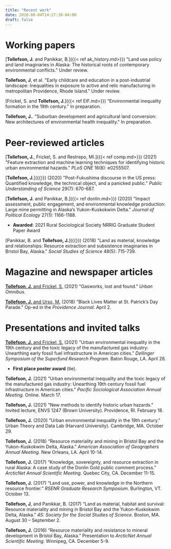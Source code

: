 ```yaml
---
title: "Recent work"
date: 2020-08-04T14:27:38-04:00
draft: false
---
```

# Working papers
[**Tollefson, J.** and Panikkar, B.]({{< ref ak_history.md>}}) "Land use policy and land imaginaries in Alaska: The historical roots of contemporary environmental conflicts." Under review.

**Tollefson, J**, et al. "Early childcare and education in a post-industrial landscape: Inequalities in exposure to active and relic manufacturing in metropolitan Providence, Rhode Island." Under review.

[Frickel, S. and **Tollefson, J.**]({{< ref EIF.md>}}) "Environmental inequality formation in the 19th century." In preparation.

**Tollefson, J.**. "Suburban development and agricultural land conversion: New architectures of environmental health inequality." In preparation.

# Peer-reviewed articles
[**Tollefson, J.**, Frickel, S. and Restrepo, MI.]({{< ref comp.md>}}) (2021) "Feature extraction and machine learning techniques for identifying historic urban environmental hazards." _PLoS ONE_ 16(8): e0255507.

[**Tollefson, J.**]({{<ref fukushima_paper.md>}}) (2020) "Post-Fukushima discourse in the US press: Quantified knowledge, the technical object, and a panicked public." _Public Understanding of Science_ 29(7): 670-687.

[**Tollefson, J.** and Panikkar, B.]({{< ref donlin.md>}}) (2020) "Impact assessment, public engagement, and environmental knowledge production: Large mine permitting in Alaska’s Yukon-Kuskokwim Delta." _Journal of Political Ecology_ 27(1): 1166-1188.
- **Awarded**: 2021 Rural Sociological Society NRRIG Graduate Student Paper Award

[Panikkar, B. and **Tollefson, J.**]({{<ref pebble.md>}}) (2018) "Land as material, knowledge and relationships: Resource extraction and subsistence imaginaries in Bristol Bay, Alaska." _Social Studies of Science_ 48(5): 715-739.

# Magazine and newspaper articles
<a href="https://urbanomnibus.net/2021/07/gasworks-lost-and-found/" target="_blank"><b>Tollefson, J.</b> and Frickel, S.</a> (2021) "Gasworks, lost and found." *Urban Omnibus*.

[**Tollefson, J.** and Urso, M.](https://www.providencejournal.com/article/20160402/OPINION/160409917) (2018) "Black Lives Matter at St. Patrick’s Day Parade." Op-ed in the *Providence Journal*. April 2.

# Presentations and invited talks
<a href="https://lsusrp2021-lsu.ipostersessions.com/?s=85-87-CA-70-48-37-06-34-A4-B1-54-61-88-8F-CE-FC" target="_blank" rel="noopener"><b>Tollefson, J.</b> and Frickel, S.</a> (2021) "Urban environmental inequality in the 19th century and the toxic legacy of the manufactured gas industry: Unearthing early fossil fuel infrastructure in American cities." _Dellinger Symposium of the Superfund Research Program._ Baton Rouge, LA. April 28.
- **First place poster award** (tie).

**Tollefson, J.** (2021) "Urban environmental inequality and the toxic legacy of the manufactured gas industry: Unearthing 19th century fossil fuel infrastructure in American cities." _Pacific Sociological Association Annual Meeting._ Online. March 17.

**Tollefson, J.** (2021) "New methods to identify historic urban hazards." Invited lecture, ENVS 1247 (Brown University). Providence, RI. February 18.

**Tollefson, J.** (2020) "Urban environmental inequality in the 19th century." Urban Theory and Data Lab (Harvard University). Cambridge, MA. October 29.

**Tollefson, J.** (2018) “Resource materiality and mining in Bristol Bay and the Yukon-Kuskokwim Delta, Alaska.” _American Association of Geographers Annual Meeting._ New Orleans, LA. April 10-14.

**Tollefson, J.** (2017) “Knowledge, sovereignty, and resource extraction in rural Alaska: A case study of the Donlin Gold public comment process.” _ArcticNet Annual Scientific Meeting._ Quebec City, CA. December 11-15.

**Tollefson, J.** (2017) “Land use, power, and knowledge in the Northern resource frontier.” _RSENR Graduate Research Symposium_. Burlington, VT. October 13.

**Tollefson, J**, and Panikkar, B. (2017) “Land as material, habitat and survival: Resource materiality and mining in Bristol Bay and the Yukon-Kuskokwim Delta, Alaska.” _4S: Society for the Social Studies of Science._ Boston, MA. August 30 – September 2.

**Tollefson, J.** (2016) “Resource materiality and resistance to mineral development in Bristol Bay, Alaska.” Presentation to _ArcticNet Annual Scientific Meeting._ Winnipeg, CA. December 5-9.
